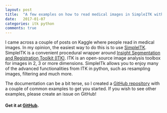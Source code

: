 ```yaml
---
layout: post
title:  "A few examples on how to read medical images in SimpleITK with Python"
date:   2017-01-07
categories: itk python
comments: true
---
```

I came across a couple of posts on Kaggle where people read in medical images. In my opinion, the easiest way to do this is to use [SimpleITK][simpleitk]. SimpleITK is a convenient procedural wrapper around [Insight Segmentation and Registration Toolkit (ITK)][itk]. ITK is an open-source image analysis toolbox for images in 2, 3 or more dimensions. SimpleITk allows you to enjoy many of the advanced functionalities from ITK in python, such as resampling images, filtering and much more.

The documentation can be a bit terse, so I created a [GitHub repository][github-repo] with a couple of common examples to get you started. If you wish to see other examples, please create an issue on GitHub!

#### Get it at [GitHub][github-repo].


[simpleitk]: http://www.simpleitk.org
[itk]: https://itk.org
[github-repo]: https://github.com/jonasteuwen/SimpleITK-examples
